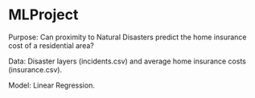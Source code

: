 # MLProject

Purpose: Can proximity to Natural Disasters predict the home insurance cost of a residential area?

Data: Disaster layers (incidents.csv) and average home insurance costs (insurance.csv).

Model: Linear Regression.

